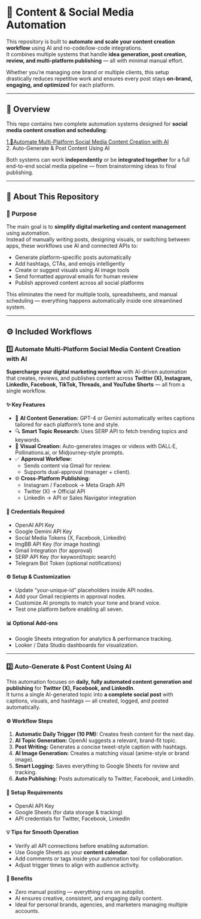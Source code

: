 # 🤖 Content & Social Media Automation

This repository is built to **automate and scale your content creation workflow** using AI and no-code/low-code integrations.  
It combines multiple systems that handle **idea generation, post creation, review, and multi-platform publishing** — all with minimal manual effort.

Whether you’re managing one brand or multiple clients, this setup drastically reduces repetitive work and ensures every post stays **on-brand, engaging, and optimized** for each platform.

---

## 🧭 Overview

This repo contains two complete automation systems designed for **social media content creation and scheduling**:

[1.🤖Automate Multi-Platform Social Media Content Creation with AI](https://github.com/mudassar-automation/Content-Social-Automation-/blob/main/%E2%9C%A8%F0%9F%A4%96Automate%20Multi-Platform%20Social%20Media%20Content%20Creation%20with%20AI.json)                                                             
2. Auto-Generate & Post Content Using AI

Both systems can work **independently** or be **integrated together** for a full end-to-end social media pipeline — from brainstorming ideas to final publishing.

---

## 🚀 About This Repository

### 🧠 Purpose
The main goal is to **simplify digital marketing and content management** using automation.  
Instead of manually writing posts, designing visuals, or switching between apps, these workflows use AI and connected APIs to:

- Generate platform-specific posts automatically  
- Add hashtags, CTAs, and emojis intelligently  
- Create or suggest visuals using AI image tools  
- Send formatted approval emails for human review  
- Publish approved content across all social platforms  

This eliminates the need for multiple tools, spreadsheets, and manual scheduling — everything happens automatically inside one streamlined system.

---

## ⚙️ Included Workflows

### 1️⃣ Automate Multi-Platform Social Media Content Creation with AI

**Supercharge your digital marketing workflow** with AI-driven automation that creates, reviews, and publishes content across **Twitter (X), Instagram, LinkedIn, Facebook, TikTok, Threads, and YouTube Shorts** — all from a single workflow.

#### ✨ Key Features
- 🧠 **AI Content Generation:** GPT-4 or Gemini automatically writes captions tailored for each platform’s tone and style.  
- 🔍 **Smart Topic Research:** Uses SERP API to fetch trending topics and keywords.  
- 🎨 **Visual Creation:** Auto-generates images or videos with DALL·E, Pollinations.ai, or Midjourney-style prompts.  
- ✅ **Approval Workflow:**  
  - Sends content via Gmail for review.  
  - Supports dual-approval (manager + client).  
- 🌐 **Cross-Platform Publishing:**  
  - Instagram / Facebook → Meta Graph API  
  - Twitter (X) → Official API  
  - LinkedIn → API or Sales Navigator integration  

#### 🔐 Credentials Required
- OpenAI API Key  
- Google Gemini API Key  
- Social Media Tokens (X, Facebook, LinkedIn)  
- ImgBB API Key (for image hosting)  
- Gmail Integration (for approval)  
- SERP API Key (for keyword/topic search)  
- Telegram Bot Token (optional notifications)  

#### ⚙️ Setup & Customization
- Update “your-unique-id” placeholders inside API nodes.  
- Add your Gmail recipients in approval nodes.  
- Customize AI prompts to match your tone and brand voice.  
- Test one platform before enabling all seven.

#### 📊 Optional Add-ons
- Google Sheets integration for analytics & performance tracking.  
- Looker / Data Studio dashboards for visualization.  

---

### 2️⃣ Auto-Generate & Post Content Using AI

This automation focuses on **daily, fully automated content generation and publishing** for **Twitter (X), Facebook, and LinkedIn**.  
It turns a single AI-generated topic into **a complete social post** with captions, visuals, and hashtags — all created, logged, and posted automatically.

#### ⚙️ Workflow Steps
1. **Automatic Daily Trigger (10 PM):** Creates fresh content for the next day.  
2. **AI Topic Generation:** OpenAI suggests a relevant, brand-fit topic.  
3. **Post Writing:** Generates a concise tweet-style caption with hashtags.  
4. **AI Image Generation:** Creates a matching visual (anime-style or brand image).  
5. **Smart Logging:** Saves everything to Google Sheets for review and tracking.  
6. **Auto Publishing:** Posts automatically to Twitter, Facebook, and LinkedIn.

#### 🧩 Setup Requirements
- OpenAI API Key  
- Google Sheets (for data storage & tracking)  
- API credentials for Twitter, Facebook, LinkedIn  

#### 💡 Tips for Smooth Operation
- Verify all API connections before enabling automation.  
- Use Google Sheets as your **content calendar**.  
- Add comments or tags inside your automation tool for collaboration.  
- Adjust trigger times to align with audience activity.

#### 🌟 Benefits
- Zero manual posting — everything runs on autopilot.  
- AI ensures creative, consistent, and engaging daily content.  
- Ideal for personal brands, agencies, and marketers managing multiple accounts.

